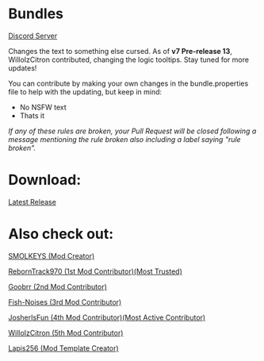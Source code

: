 # Bundles


[Discord Server](https://discord.gg/9M2VRAVGz8) 


Changes the text to something else cursed. As of **v7 Pre-release 13**, WilloIzCitron contributed, changing the logic tooltips. Stay tuned for more updates!

You can contribute by making your own changes in the bundle.properties file to help with the updating, but keep in mind:

- No NSFW text
- Thats it

*If any of these rules are broken, your Pull Request will be closed following a message mentioning the rule broken also including a label saying "rule broken".*

# Download:

[Latest Release](https://github.com/SMOLKEYS/bundles/releases/tag/v7-pre13)


# Also check out: 

[SMOLKEYS (Mod Creator)](https://github.com/SMOLKEYS)

[RebornTrack970 (1st Mod Contributor)(Most Trusted)](https://github.com/RebornTrack970)

[Goobrr (2nd Mod Contributor)](https://github.com/Goobrr)

[Fish-Noises (3rd Mod Contributor)](https://github.com/Fish-Noises)

[JosherIsFun (4th Mod Contributor)(Most Active Contributor)](https://github.com/JosherIsFun)

[WilloIzCitron (5th Mod Contributor)](https://github.com/WilloIzCitron)

[Lapis256 (Mod Template Creator)](https://github.com/Lapis256)

